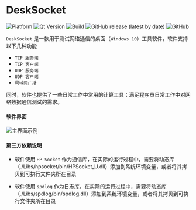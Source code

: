 # DeskSocket

![Platform](https://img.shields.io/badge/paltform-win10--64-brightgreen)
![Qt Version](https://img.shields.io/badge/_Qt_-6.x.x、5.x.x-yellowgreen)
![Build](https://img.shields.io/badge/build-MSVC_2019_x64-blue)
![GitHub release (latest by date)](https://img.shields.io/github/v/release/Mtr1994/DeskSocket)
![GitHub](https://img.shields.io/github/license/Mtr1994/DeskSocket)

`DeskSocket` 是一款用于测试网络通信的桌面（`Windows 10`）工具软件，软件支持以下几种功能

* `TCP 服务端`
* `TCP 客户端` 
* `UDP 服务端` 
* `UDP 客户端`
* `局域网广播`

同时，软件也提供了一些日常工作中常用的计算工具；满足程序员日常工作中对网络数据通信测试的需求。

#### 软件界面

![主界面示例](https://raw.githubusercontent.com/Mtr1994/ImageFactory/master/DeskSocket/main_page.png)

#### 第三方依赖说明

* 软件使用 `HP Socket` 作为通信库，在实际的运行过程中，需要将动态库（./Libs/hpsocket/bin/HPSocket_U.dll）添加到系统环境变量，或者将其拷贝到可执行文件夹所在目录

* 软件使用 `spdlog` 作为日志库，在实际的运行过程中，需要将动态库（./Libs/spdlog/bin/spdlog.dll）添加到系统环境变量，或者将其拷贝到可执行文件夹所在目录
